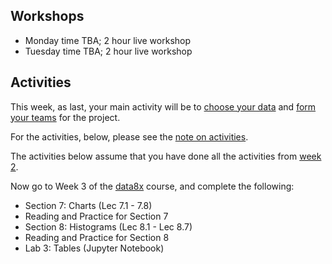 ## Workshops

* Monday time TBA; 2 hour live workshop
* Tuesday time TBA; 2 hour live workshop

## Activities

This week, as last, your main activity will be to [choose your data](project-data) and [form your teams](about-the-project) for the project.

For the activities, below, please see the [note on activities](note-on-activities).

The activities below assume that you have done all the activities from [week 2](week-02-outline).

Now go to Week 3 of the [data8x](data8x) course, and complete the following:

* Section 7: Charts (Lec 7.1 - 7.8)
* Reading and Practice for Section 7
* Section 8: Histograms (Lec 8.1 - Lec 8.7)
* Reading and Practice for Section 8
* Lab 3: Tables (Jupyter Notebook)
